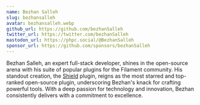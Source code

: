 ```yaml
---
name: Bezhan Salleh
slug: bezhansalleh
avatar: bezhansalleh.webp
github_url: https://github.com/bezhanSalleh
twitter_url: https://twitter.com/bezhanSalleh
mastodon_url: https://phpc.social/@BezhanSalleh
sponsor_url: https://github.com/sponsors/bezhanSalleh
---
```

    
Bezhan Salleh, an expert full-stack developer, shines in the open-source arena with his suite of popular plugins for the Filament community. His standout creation, the [Shield](https://github.com/bezhanSalleh/filament-shield) plugin, reigns as the most starred and top-ranked open-source plugin, underscoring Bezhan's knack for crafting powerful tools. With a deep passion for technology and innovation, Bezhan consistently delivers with a commitment to excellence.   
